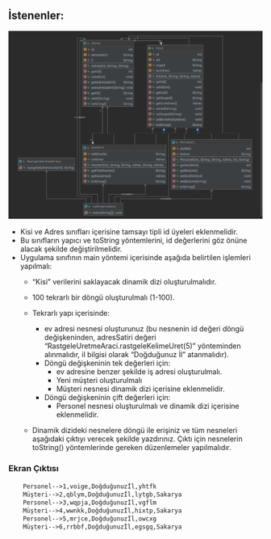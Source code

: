 
## İstenenler:

![](https://github.com/nurbanuogur/NesneYonelimliAnalizTasarim/blob/master/Diyagramlar/Uygulama4.png)

* Kisi ve Adres sınıfları içerisine tamsayı tipli id üyeleri eklenmelidir.
* Bu sınıfların yapıcı ve toString yöntemlerini, id değerlerini göz önüne alacak şekilde değiştirilmelidir.
* Uygulama sınıfının main yöntemi içerisinde aşağıda belirtilen işlemleri yapılmalı:
 	* “Kisi” verilerini saklayacak dinamik dizi oluşturulmalıdır.
 	* 100 tekrarlı bir döngü oluşturulmalı (1-100).
 	* Tekrarlı yapı içerisinde:
 		* ev adresi nesnesi oluşturunuz (bu nesnenin id değeri döngü değişkeninden, adresSatiri değeri “RastgeleUretmeAraci.rastgeleKelimeUret(5)” yönteminden alınmalıdır, il bilgisi olarak “Doğduğunuz İl” atanmalıdır).
 		* Döngü değişkeninin tek değerleri için:
 			* ev adresine benzer şekilde iş adresi oluşturulmalı.
 			* Yeni müşteri oluşturulmalı 
 			* Müşteri nesnesi dinamik dizi içerisine eklenmelidir.
 		* Döngü değişkeninin çift değerleri için:
 			* Personel nesnesi oluşturulmalı ve dinamik dizi içerisine eklenmelidir.
 			
 	* Dinamik dizideki nesnelere döngü ile erişiniz ve tüm nesneleri aşağıdaki çıktıyı verecek şekilde yazdırınız. Çıktı için nesnelerin toString() yöntemlerinde gereken düzenlemeler yapılmalıdır.
 	
 	
 	
 	
### Ekran Çıktısı
```
	Personel-->1,voige,Doğduğunuzİl,yhtfk
	Müşteri-->2,qblym,Doğduğunuzİl,lytgb,Sakarya
	Personel-->3,wqpja,Doğduğunuzİl,vgflm
	Müşteri-->4,wwnkk,Doğduğunuzİl,hixtp,Sakarya
	Personel-->5,mrjce,Doğduğunuzİl,owcxg
	Müşteri-->6,rrbbf,Doğduğunuzİl,egsgq,Sakarya
```


	

 	
 	
